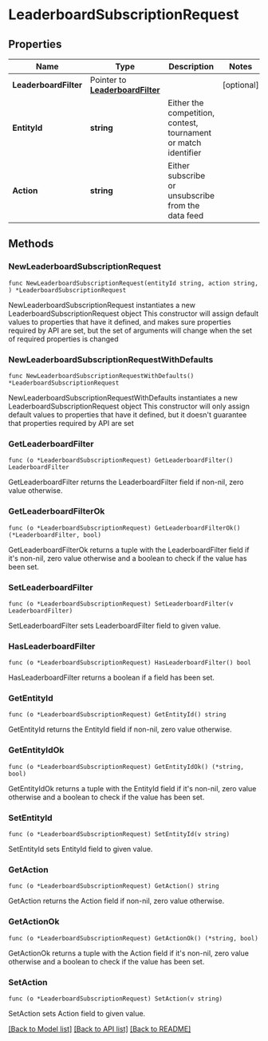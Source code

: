 # LeaderboardSubscriptionRequest

## Properties

Name | Type | Description | Notes
------------ | ------------- | ------------- | -------------
**LeaderboardFilter** | Pointer to [**LeaderboardFilter**](LeaderboardFilter.md) |  | [optional] 
**EntityId** | **string** | Either the competition, contest, tournament or match identifier | 
**Action** | **string** | Either subscribe or unsubscribe from the data feed | 

## Methods

### NewLeaderboardSubscriptionRequest

`func NewLeaderboardSubscriptionRequest(entityId string, action string, ) *LeaderboardSubscriptionRequest`

NewLeaderboardSubscriptionRequest instantiates a new LeaderboardSubscriptionRequest object
This constructor will assign default values to properties that have it defined,
and makes sure properties required by API are set, but the set of arguments
will change when the set of required properties is changed

### NewLeaderboardSubscriptionRequestWithDefaults

`func NewLeaderboardSubscriptionRequestWithDefaults() *LeaderboardSubscriptionRequest`

NewLeaderboardSubscriptionRequestWithDefaults instantiates a new LeaderboardSubscriptionRequest object
This constructor will only assign default values to properties that have it defined,
but it doesn't guarantee that properties required by API are set

### GetLeaderboardFilter

`func (o *LeaderboardSubscriptionRequest) GetLeaderboardFilter() LeaderboardFilter`

GetLeaderboardFilter returns the LeaderboardFilter field if non-nil, zero value otherwise.

### GetLeaderboardFilterOk

`func (o *LeaderboardSubscriptionRequest) GetLeaderboardFilterOk() (*LeaderboardFilter, bool)`

GetLeaderboardFilterOk returns a tuple with the LeaderboardFilter field if it's non-nil, zero value otherwise
and a boolean to check if the value has been set.

### SetLeaderboardFilter

`func (o *LeaderboardSubscriptionRequest) SetLeaderboardFilter(v LeaderboardFilter)`

SetLeaderboardFilter sets LeaderboardFilter field to given value.

### HasLeaderboardFilter

`func (o *LeaderboardSubscriptionRequest) HasLeaderboardFilter() bool`

HasLeaderboardFilter returns a boolean if a field has been set.

### GetEntityId

`func (o *LeaderboardSubscriptionRequest) GetEntityId() string`

GetEntityId returns the EntityId field if non-nil, zero value otherwise.

### GetEntityIdOk

`func (o *LeaderboardSubscriptionRequest) GetEntityIdOk() (*string, bool)`

GetEntityIdOk returns a tuple with the EntityId field if it's non-nil, zero value otherwise
and a boolean to check if the value has been set.

### SetEntityId

`func (o *LeaderboardSubscriptionRequest) SetEntityId(v string)`

SetEntityId sets EntityId field to given value.


### GetAction

`func (o *LeaderboardSubscriptionRequest) GetAction() string`

GetAction returns the Action field if non-nil, zero value otherwise.

### GetActionOk

`func (o *LeaderboardSubscriptionRequest) GetActionOk() (*string, bool)`

GetActionOk returns a tuple with the Action field if it's non-nil, zero value otherwise
and a boolean to check if the value has been set.

### SetAction

`func (o *LeaderboardSubscriptionRequest) SetAction(v string)`

SetAction sets Action field to given value.



[[Back to Model list]](../README.md#documentation-for-models) [[Back to API list]](../README.md#documentation-for-api-endpoints) [[Back to README]](../README.md)


